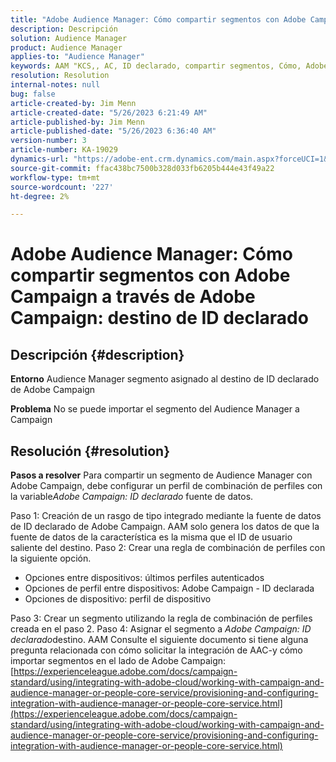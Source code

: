 ```yaml
---
title: "Adobe Audience Manager: Cómo compartir segmentos con Adobe Campaign a través de Adobe Campaign: Destino de ID declarado"
description: Descripción
solution: Audience Manager
product: Audience Manager
applies-to: "Audience Manager"
keywords: AAM "KCS,, AC, ID declarado, compartir segmentos, Cómo, Adobe Audience Manager, Adobe Campaign, destino de ID declarado"
resolution: Resolution
internal-notes: null
bug: false
article-created-by: Jim Menn
article-created-date: "5/26/2023 6:21:49 AM"
article-published-by: Jim Menn
article-published-date: "5/26/2023 6:36:40 AM"
version-number: 3
article-number: KA-19029
dynamics-url: "https://adobe-ent.crm.dynamics.com/main.aspx?forceUCI=1&pagetype=entityrecord&etn=knowledgearticle&id=2d476096-8dfb-ed11-8849-6045bd006079"
source-git-commit: ffac438bc7500b328d033fb6205b444e43f49a22
workflow-type: tm+mt
source-wordcount: '227'
ht-degree: 2%

---
```


# Adobe Audience Manager: Cómo compartir segmentos con Adobe Campaign a través de Adobe Campaign: destino de ID declarado

## Descripción {#description}


<b>Entorno</b>
Audience Manager segmento asignado al destino de ID declarado de Adobe Campaign

<b>Problema</b>
No se puede importar el segmento del Audience Manager a Campaign


## Resolución {#resolution}


<b>Pasos a resolver</b>
Para compartir un segmento de Audience Manager con Adobe Campaign, debe configurar un perfil de combinación de perfiles con la variable*Adobe Campaign: ID declarado* fuente de datos.

Paso 1: Creación de un rasgo de tipo integrado mediante la fuente de datos de ID declarado de Adobe Campaign.
AAM solo genera los datos de que la fuente de datos de la característica es la misma que el ID de usuario saliente del destino.
Paso 2: Crear una regla de combinación de perfiles con la siguiente opción.

- Opciones entre dispositivos: últimos perfiles autenticados
- Opciones de perfil entre dispositivos: Adobe Campaign - ID declarada
- Opciones de dispositivo: perfil de dispositivo


Paso 3: Crear un segmento utilizando la regla de combinación de perfiles creada en el paso 2.
Paso 4: Asignar el segmento a *Adobe Campaign: ID declarado*destino.
AAM Consulte el siguiente documento si tiene alguna pregunta relacionada con cómo solicitar la integración de AAC-y cómo importar segmentos en el lado de Adobe Campaign: [https://experienceleague.adobe.com/docs/campaign-standard/using/integrating-with-adobe-cloud/working-with-campaign-and-audience-manager-or-people-core-service/provisioning-and-configuring-integration-with-audience-manager-or-people-core-service.html](https://experienceleague.adobe.com/docs/campaign-standard/using/integrating-with-adobe-cloud/working-with-campaign-and-audience-manager-or-people-core-service/provisioning-and-configuring-integration-with-audience-manager-or-people-core-service.html)

